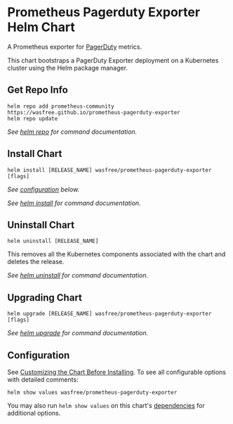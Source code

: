 # Prometheus Pagerduty Exporter Helm Chart

A Prometheus exporter for [PagerDuty](https://www.pagerduty.com/) metrics.

This chart bootstraps a PagerDuty Exporter deployment on a Kubernetes cluster using the Helm package manager.

## Get Repo Info

```console
helm repo add prometheus-community https://wasfree.github.io/prometheus-pagerduty-exporter
helm repo update
```

_See [helm repo](https://helm.sh/docs/helm/helm_repo/) for command documentation._

## Install Chart

```console
helm install [RELEASE_NAME] wasfree/prometheus-pagerduty-exporter [flags]
```

_See [configuration](#configuration) below._

_See [helm install](https://helm.sh/docs/helm/helm_install/) for command documentation._

## Uninstall Chart

```console
helm uninstall [RELEASE_NAME]
```

This removes all the Kubernetes components associated with the chart and deletes the release.

_See [helm uninstall](https://helm.sh/docs/helm/helm_uninstall/) for command documentation._

## Upgrading Chart

```console
helm upgrade [RELEASE_NAME] wasfree/prometheus-pagerduty-exporter [flags]
```

_See [helm upgrade](https://helm.sh/docs/helm/helm_upgrade/) for command documentation._

## Configuration

See [Customizing the Chart Before Installing](https://helm.sh/docs/intro/using_helm/#customizing-the-chart-before-installing). To see all configurable options with detailed comments:

```console
helm show values wasfree/prometheus-pagerduty-exporter
```

You may also run `helm show values` on this chart's [dependencies](#dependencies) for additional options.
